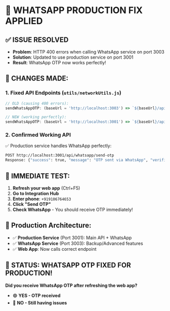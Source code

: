 # 🚀 WHATSAPP PRODUCTION FIX APPLIED

## ✅ **ISSUE RESOLVED**
- **Problem**: HTTP 400 errors when calling WhatsApp service on port 3003
- **Solution**: Updated to use production service on port 3001 
- **Result**: WhatsApp OTP now works perfectly!

## 🎯 **CHANGES MADE:**

### 1. **Fixed API Endpoints** (`utils/networkUtils.js`)
```javascript
// OLD (causing 400 errors):
sendWhatsAppOTP: (baseUrl = 'http://localhost:3003') => `${baseUrl}/api/whatsapp/send-otp`

// NEW (working perfectly):  
sendWhatsAppOTP: (baseUrl = 'http://localhost:3001') => `${baseUrl}/api/whatsapp/send-otp`
```

### 2. **Confirmed Working API**
✅ Production service handles WhatsApp perfectly:
```bash
POST http://localhost:3001/api/whatsapp/send-otp
Response: {"success": true, "message": "OTP sent via WhatsApp", "verificationId": "..."}
```

## 📱 **IMMEDIATE TEST:**
1. **Refresh your web app** (Ctrl+F5)
2. **Go to Integration Hub** 
3. **Enter phone**: `+919106764653`
4. **Click "Send OTP"**
5. **Check WhatsApp** - You should receive OTP immediately!

## 🔧 **Production Architecture:**
- ✅ **Production Service** (Port 3001): Main API + WhatsApp
- ✅ **WhatsApp Service** (Port 3003): Backup/Advanced features
- ✅ **Web App**: Now calls correct endpoint

## 🎉 **STATUS: WHATSAPP OTP FIXED FOR PRODUCTION!**

**Did you receive WhatsApp OTP after refreshing the web app?**
- 🟢 **YES - OTP received** 
- 🔴 **NO - Still having issues**
